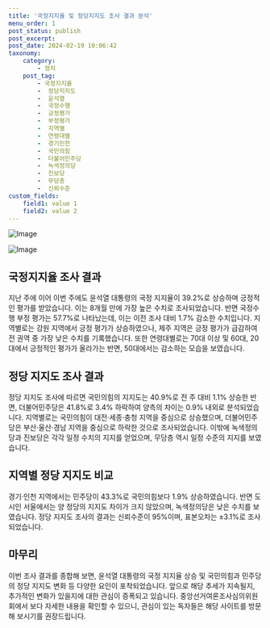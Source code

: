 ```yaml
---
title: '국정지지율 및 정당지지도 조사 결과 분석'
menu_order: 1
post_status: publish
post_excerpt: 
post_date: 2024-02-19 10:06:42
taxonomy:
    category:
        - 정치
    post_tag:
        - 국정지지율
        -  정당지지도
        -  윤석열
        -  국정수행
        -  긍정평가
        -  부정평가
        -  지역별
        -  연령대별
        -  경기인천
        -  국민의힘
        -  더불어민주당
        -  녹색정의당
        -  진보당
        -  무당층
        -  신뢰수준
custom_fields:
    field1: value 1
    field2: value 2
---
```


![Image](https://imgnews.pstatic.net/image/666/2024/02/12/0000033378_001_20240212085301638.png?type=w647)

![Image](https://imgnews.pstatic.net/image/666/2024/02/12/0000033378_002_20240212085301686.png?type=w647)

## 국정지지율 조사 결과
지난 주에 이어 이번 주에도 윤석열 대통령의 국정 지지율이 39.2%로 상승하며 긍정적인 평가를 받았습니다. 이는 8개월 만에 가장 높은 수치로 조사되었습니다. 반면 국정수행 부정 평가는 57.7%로 나타났는데, 이는 이전 조사 대비 1.7% 감소한 수치입니다. 지역별로는 강원 지역에서 긍정 평가가 상승하였으나, 제주 지역은 긍정 평가가 급감하여 전 권역 중 가장 낮은 수치를 기록했습니다. 또한 연령대별로는 70대 이상 및 60대, 20대에서 긍정적인 평가가 올라가는 반면, 50대에서는 감소하는 모습을 보였습니다.
## 정당 지지도 조사 결과
정당 지지도 조사에 따르면 국민의힘의 지지도는 40.9%로 전 주 대비 1.1% 상승한 반면, 더불어민주당은 41.8%로 3.4% 하락하여 양측의 차이는 0.9% 내외로 분석되었습니다. 지역별로는 국민의힘이 대전·세종·충청 지역을 중심으로 상승했으며, 더불어민주당은 부산·울산·경남 지역을 중심으로 하락한 것으로 조사되었습니다. 이밖에 녹색정의당과 진보당은 각각 일정 수치의 지지를 얻었으며, 무당층 역시 일정 수준의 지지를 보였습니다.
## 지역별 정당 지지도 비교
경기·인천 지역에서는 민주당이 43.3%로 국민의힘보다 1.9% 상승하였습니다. 반면 도시인 서울에서는 양 정당의 지지도 차이가 크지 않았으며, 녹색정의당은 낮은 수치를 보였습니다. 정당 지지도 조사의 결과는 신뢰수준이 95%이며, 표본오차는 ±3.1%로 조사되었습니다.
## 마무리
이번 조사 결과를 종합해 보면, 윤석열 대통령의 국정 지지율 상승 및 국민의힘과 민주당의 정당 지지도 변화 등 다양한 요인이 포착되었습니다. 앞으로 해당 추세가 지속될지, 추가적인 변화가 있을지에 대한 관심이 증폭되고 있습니다. 중앙선거여론조사심의위원회에서 보다 자세한 내용을 확인할 수 있으니, 관심이 있는 독자들은 해당 사이트를 방문해 보시기를 권장드립니다.
